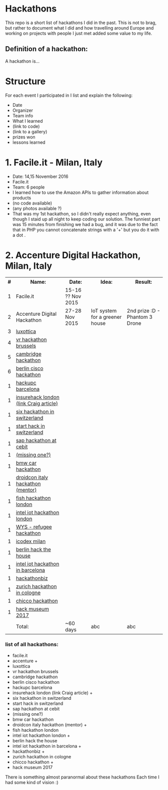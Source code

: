 # Hackathons

This repo is a short list of hackathons I did in the past. This is not to brag, but rather
to document what I did and how travelling around Europe and working on projects with people
I just met added some value to my life.

## Definition of a hackathon:
A hackathon is...


# Structure
For each event I participated in I list and explain the following:
* Date
* Organizer
* Team info
* What I learned
* (link to code)
* (link to a gallery)
* prizes won
* lessons learned



# 1. Facile.it - Milan, Italy
* Date: 14,15 November 2016
* Facile.it
* Team: 6 people
* I learned how to use the Amazon APIs to gather information about products
* (no code available)
* (any photos available ?)
* That  was my 1st hackathon, so I  didn't really expect anything, even though I staid up all night to keep  coding our solution.
The funniest part was 15 minutes from finishing we had a bug, and it was due to the fact that in PHP you cannot
concatenate strings with a '+' but you do it with a dot .


# 2. Accenture Digital Hackathon, Milan, Italy


<table>
    <tr>
        <th>#</th>
        <th>Name:</th>
        <th>Date:</th>
        <th>Idea:</th>
        <th>Result:</th>
    </tr>
    <tr>
        <td>1</td>
        <td>Facile.it</td>
        <td>15-16 ?? Nov 2015</td>
        <td></td>
        <td></td>
    </tr>
    <tr>
        <td>2</td>
        <td>Accenture Digital Hackathon</td>
        <td>27-28 Nov 2015</td>
        <td>IoT system for a greener house</td>
        <td>2nd prize :D - Phantom 3 Drone</td>
    </tr>
    <tr>
        <td>3</td>
        <td><a href="#">luxottica</a></td>
        <td></td>
        <td></td>
        <td></td>
    </tr>
    <tr>
        <td>4</td>
        <td><a href="#">vr hackathon brussels</a></td>
        <td></td>
        <td></td>
        <td></td>
    </tr>
    <tr>
        <td>5</td>
        <td><a href="#">cambridge hackathon</a></td>
        <td></td>
        <td></td>
    <td></td>
    </tr>
    <tr>
        <td>6</td>
        <td><a href="#">berlin cisco hackathon</a></td>
        <td></td>
        <td></td>
        <td></td>
    </tr>
    <tr>
        <td>1</td>
        <td><a href="#">hackupc barcelona</a></td>
        <td></td>
        <td></td>
        <td></td>
    </tr>
    <tr>
    <td>1</td>
        <td><a href="#">insurehack london (link Craig article)</a></td>
        <td></td>
        <td></td>
        <td></td>
    </tr>
    <tr>
    <td>1</td>
        <td><a href="#">six hackathon in switzerland</a></td>
        <td></td>
        <td></td>
        <td></td>
    </tr>
    <tr>
    <td>1</td>
        <td><a href="#">start hack in switzerland</a></td>
        <td></td>
        <td></td>
        <td></td>
    </tr>
    <tr>
    <td>1</td>
        <td><a href="#">sap hackathon at cebit</a></td>
        <td></td>
        <td></td>
        <td></td>
    </tr>
    <tr>
    <td>1</td>
        <td><a href="#">(missing one?)</a></td>
        <td></td>
        <td></td>
        <td></td>
    </tr>
    <tr>
    <td>1</td>
        <td><a href="#">bmw car hackathon</a></td>
        <td></td>
        <td></td>
        <td></td>
    </tr>
    <tr>
    <td>1</td>
        <td><a href="#">droidcon italy hackathon (mentor)</a></td>
        <td></td>
        <td></td>
        <td></td>
    </tr>
    <tr>
    <td>1</td>
        <td><a href="#">fish hackathon london</a></td>
        <td></td>
        <td></td>
        <td></td>
    </tr>
    <tr>
    <td>1</td>
        <td><a href="#">intel iot hackathon london</a></td>
        <td></td>
        <td></td>
        <td></td>
    </tr>
    <tr>
    <td>1</td>
        <td><a href="#">WYS - refugee hackathon</a></td>
        <td></td>
        <td></td>
        <td></td>
    </tr>
    <tr>
    <td>1</td>
        <td><a href="#">icodex milan</a></td>
        <td></td>
        <td></td>
        <td></td>
    </tr>
    <tr>
    <td>1</td>
        <td><a href="#">berlin hack the house</a></td>
        <td></td>
        <td></td>
        <td></td>
    </tr>
    <tr>
    <td>1</td>
        <td><a href="#">intel iot hackathon in barcelona</a></td>
        <td></td>
        <td></td>
        <td></td>
    </tr>
    <tr>
    <td>1</td>
        <td><a href="#">hackathonbiz</a></td>
        <td></td>
        <td></td>
        <td></td>
    </tr>
    <tr>
    <td>1</td>
        <td><a href="#">zurich hackathon in cologne</a></td>
        <td></td>
        <td></td>
        <td></td>
    </tr>
    <tr>
    <td>1</td>
        <td><a href="#">chicco hackathon</a></td>
        <td></td>
        <td></td>
        <td></td>
    </tr>
    <tr>
    <td>1</td>
        <td><a href="#">hack museum 2017</a></td>
        <td></td>
        <td></td>
        <td></td>
    </tr>
    <td><br /></td>
        <td>Total:</td>
        <td>~60 days</td>
        <td>abc</td>
        <td>abc</td>
    </tr>
</table>

### list of all hackathons:
* facile.it
* accenture +
* luxottica
* vr hackathon brussels
* cambridge hackathon
* berlin cisco hackathon
* hackupc barcelona
* insurehack london (link Craig article) +
* six hackathon in switzerland
* start hack in switzerland
* sap hackathon at cebit
* (missing one?)
* bmw car hackathon
* droidcon italy hackathon (mentor) +
* fish hackathon london
* intel iot hackathon london +
* berlin hack the house
* intel iot hackathon in barcelona +
* hackathonbiz +
* zurich hackathon in cologne
* chicco hackathon +
* hack museum 2017



There is something almost paranormal about these hackathons
Each time I had some kind of vision :)
